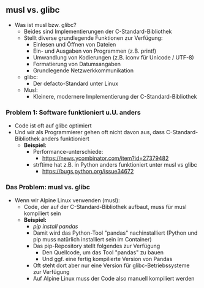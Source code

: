 ## musl vs. glibc

* Was ist musl bzw. glibc?
  * Beides sind Implementierungen der C-Standard-Bibliothek
  * Stellt diverse grundlegende Funktionen zur Verfügung:
    * Einlesen und Öffnen von Dateien
    * Ein- und Ausgaben von Programmen (z.B. printf)
    * Umwandlung von Kodierungen (z.B. iconv für Unicode / UTF-8)
    * Formatierung von Datumsangaben
    * Grundlegende Netzwerkkommunikation
  * glibc:
    * Der defacto-Standard unter Linux
  * Musl:
    * Kleinere, modernere Implementierung der C-Standard-Bibliothek


### Problem 1: Software funktioniert u.U. anders

* Code ist oft auf glibc optimiert
* Und wir als Programmierer gehen oft nicht davon aus, dass C-Standard-Bibliothek 
anders funktioniert
  * **Beispiel:**
    * Performance-unterschiede:
      * https://news.ycombinator.com/item?id=27379482
    * strftime hat z.B. in Python anders funktioniert unter musl vs glibc
      * https://bugs.python.org/issue34672


### Das Problem: musl vs. glibc

* Wenn wir Alpine Linux verwenden (musl):
  * Code, der auf der C-Standard-Bibliothek aufbaut, muss für musl kompiliert sein
  * **Beispiel:**
    * *pip install pandas*
    * Damit wird das Python-Tool "pandas" nachinstalliert (Python und pip muss
    natürlich installiert sein im Container)
    * Das pip-Repository stellt folgendes zur Verfügung
      * Den Quellcode, um das Tool "pandas" zu bauen
      * Und ggf. eine fertig kompilierte Version von Pandas
    * Oft steht dort aber nur eine Version für glibc-Betriebssysteme zur Verfügung
    * Auf Alpine Linux muss der Code also manuell kompiliert werden